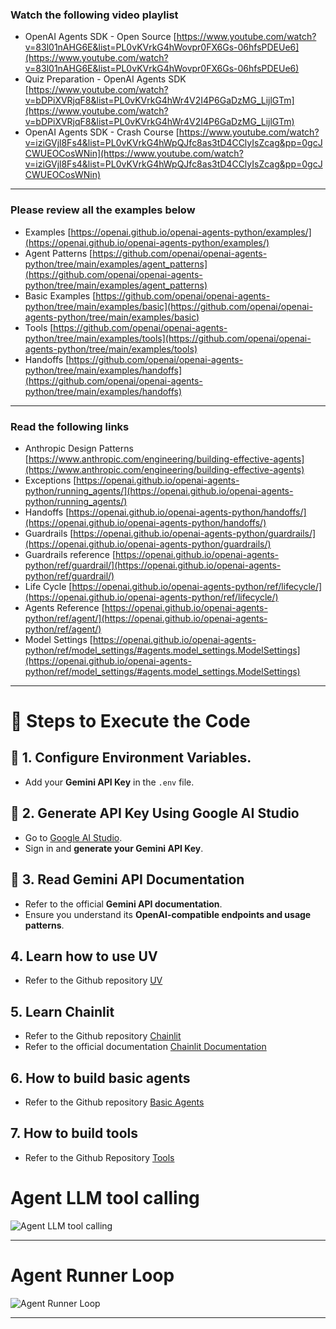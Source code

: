 ### **Watch the following video playlist**
 - OpenAI Agents SDK - Open Source [https://www.youtube.com/watch?v=83l01nAHG6E&list=PL0vKVrkG4hWovpr0FX6Gs-06hfsPDEUe6](https://www.youtube.com/watch?v=83l01nAHG6E&list=PL0vKVrkG4hWovpr0FX6Gs-06hfsPDEUe6)
 - Quiz Preparation - OpenAI Agents SDK [https://www.youtube.com/watch?v=bDPiXVRjqF8&list=PL0vKVrkG4hWr4V2I4P6GaDzMG_LijlGTm](https://www.youtube.com/watch?v=bDPiXVRjqF8&list=PL0vKVrkG4hWr4V2I4P6GaDzMG_LijlGTm)
 - OpenAI Agents SDK - Crash Course [https://www.youtube.com/watch?v=iziGVjl8Fs4&list=PL0vKVrkG4hWpQJfc8as3tD4CClyIsZcag&pp=0gcJCWUEOCosWNin](https://www.youtube.com/watch?v=iziGVjl8Fs4&list=PL0vKVrkG4hWpQJfc8as3tD4CClyIsZcag&pp=0gcJCWUEOCosWNin)

---

### **Please review all the examples below**
 - Examples [https://openai.github.io/openai-agents-python/examples/](https://openai.github.io/openai-agents-python/examples/)
 - Agent Patterns [https://github.com/openai/openai-agents-python/tree/main/examples/agent_patterns](https://github.com/openai/openai-agents-python/tree/main/examples/agent_patterns)
 - Basic Examples [https://github.com/openai/openai-agents-python/tree/main/examples/basic](https://github.com/openai/openai-agents-python/tree/main/examples/basic)
 - Tools [https://github.com/openai/openai-agents-python/tree/main/examples/tools](https://github.com/openai/openai-agents-python/tree/main/examples/tools)
 - Handoffs [https://github.com/openai/openai-agents-python/tree/main/examples/handoffs](https://github.com/openai/openai-agents-python/tree/main/examples/handoffs)

---

### **Read the following links**
 - Anthropic Design Patterns [https://www.anthropic.com/engineering/building-effective-agents](https://www.anthropic.com/engineering/building-effective-agents)
 - Exceptions [https://openai.github.io/openai-agents-python/running_agents/](https://openai.github.io/openai-agents-python/running_agents/)
 - Handoffs [https://openai.github.io/openai-agents-python/handoffs/](https://openai.github.io/openai-agents-python/handoffs/)
 - Guardrails [https://openai.github.io/openai-agents-python/guardrails/](https://openai.github.io/openai-agents-python/guardrails/)
 - Guardrails reference [https://openai.github.io/openai-agents-python/ref/guardrail/](https://openai.github.io/openai-agents-python/ref/guardrail/)
 - Life Cycle [https://openai.github.io/openai-agents-python/ref/lifecycle/](https://openai.github.io/openai-agents-python/ref/lifecycle/)
 - Agents Reference [https://openai.github.io/openai-agents-python/ref/agent/](https://openai.github.io/openai-agents-python/ref/agent/)
 - Model Settings [https://openai.github.io/openai-agents-python/ref/model_settings/#agents.model_settings.ModelSettings](https://openai.github.io/openai-agents-python/ref/model_settings/#agents.model_settings.ModelSettings)

---

# 📘 Steps to Execute the Code 
## 🔐 1. Configure Environment Variables.
- Add your **Gemini API Key** in the `.env` file.

## 🧪 2. Generate API Key Using Google AI Studio
- Go to [Google AI Studio](https://makersuite.google.com/app).
- Sign in and **generate your Gemini API Key**.

## 📄 3. Read Gemini API Documentation
- Refer to the official **Gemini API documentation**.
- Ensure you understand its **OpenAI-compatible endpoints and usage patterns**.

## 4. Learn how to use UV
- Refer to the Github repository [UV](https://github.com/panaversity/learn-agentic-ai/tree/main/01_ai_agents_first/01_uv)

## 5. Learn Chainlit
- Refer to the Github repository [Chainlit](https://github.com/panaversity/learn-agentic-ai/tree/main/01_ai_agents_first/05_chainlit)
- Refer to the official documentation [Chainlit Documentation](https://docs.chainlit.io/get-started/overview)

## 6. How to build basic agents
- Refer to the Github repository [Basic Agents](https://github.com/panaversity/learn-agentic-ai/tree/main/01_ai_agents_first/04_hello_agent)

## 7. How to build tools
- Refer to the Github Repository [Tools](https://github.com/panaversity/learn-agentic-ai/tree/main/01_ai_agents_first/08_tools)

# Agent LLM tool calling

![Agent LLM tool calling](images/agent-llm-tool-calling.png)

---

# Agent Runner Loop

![Agent Runner Loop](images/agent_runner_loop.jpg)

---